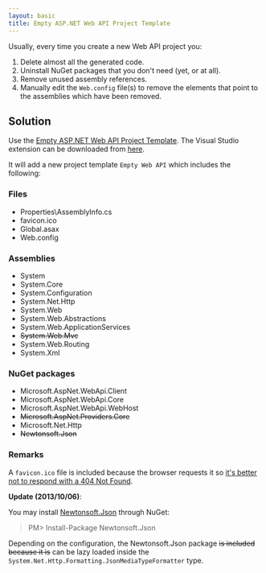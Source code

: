 ```yaml
---
layout: basic
title: Empty ASP.NET Web API Project Template
---
```


Usually, every time you create a new Web API project you:

1. Delete almost all the generated code.
2. Uninstall NuGet packages that you don't need (yet, or at all).
3. Remove unused assembly references.
4. Manually edit the `Web.config` file(s) to remove the elements that point to the assemblies which have been removed.

## Solution

Use the [Empty ASP.NET Web API Project Template](https://github.com/moodmosaic/EmptyWebApiProjectTemplate). The Visual Studio extension can be downloaded from [here](http://visualstudiogallery.msdn.microsoft.com/a989a149-4bc3-4292-ac8a-5101ee1722d7).

It will add a new project template `Empty Web API` which includes the following:

### Files

* Properties\AssemblyInfo.cs
* favicon.ico
* Global.asax
* Web.config

### Assemblies

* System
* System.Core
* System.Configuration
* System.Net.Http
* System.Web
* System.Web.Abstractions
* System.Web.ApplicationServices
* <del>System.Web.Mvc</del>
* System.Web.Routing
* System.Xml

### NuGet packages

* Microsoft.AspNet.WebApi.Client
* Microsoft.AspNet.WebApi.Core
* Microsoft.AspNet.WebApi.WebHost
* <del>Microsoft.AspNet.Providers.Core</del>
* Microsoft.Net.Http
* <del>Newtonsoft.Json</del>

### Remarks

A `favicon.ico` file is included because the browser requests it so [it's better not to respond with a 404 Not Found](http://developer.yahoo.com/performance/rules.html#favicon).

**Update (2013/10/06)**:

You may install [Newtonsoft.Json](http://www.nuget.org/packages/newtonsoft.json/) through NuGet:

>PM> Install-Package Newtonsoft.Json

Depending on the configuration, the Newtonsoft.Json package <del>is included because it is</del> can be lazy loaded inside the `System.Net.Http.Formatting.JsonMediaTypeFormatter` type.
